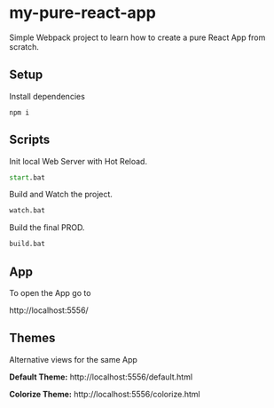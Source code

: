 # my-pure-react-app

Simple Webpack project to learn how to create a pure React App from scratch.

## Setup

Install dependencies

```
npm i
```

## Scripts

Init local Web Server with Hot Reload.

```cmd
start.bat
```

Build and Watch the project.

```cmd
watch.bat
```

Build the final PROD.

```cmd
build.bat
```

## App

To open the App go to

http://localhost:5556/

## Themes

Alternative views for the same App

**Default Theme:** http://localhost:5556/default.html

**Colorize Theme:** http://localhost:5556/colorize.html
